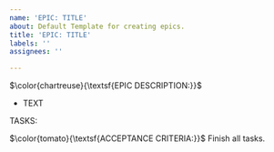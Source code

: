 ```yaml
---
name: 'EPIC: TITLE'
about: Default Template for creating epics.
title: 'EPIC: TITLE'
labels: ''
assignees: ''

---
```


$\color{chartreuse}{\textsf{EPIC DESCRIPTION:}}$

* TEXT

TASKS:


$\color{tomato}{\textsf{ACCEPTANCE CRITERIA:}}$ Finish all tasks.
